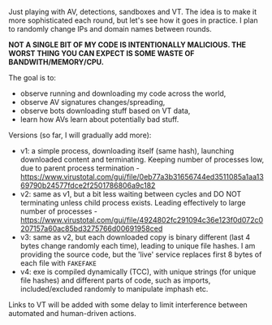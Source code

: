 Just playing with AV, detections, sandboxes and VT. The idea is to make it more sophisticated each round, but let's see how it goes in practice. I plan to randomly change IPs and domain names between rounds.

**NOT A SINGLE BIT OF MY CODE IS INTENTIONALLY MALICIOUS. THE WORST THING YOU CAN EXPECT IS SOME WASTE OF BANDWITH/MEMORY/CPU.**

The goal is to:
  - observe running and downloading my code across the world,
  - observe AV signatures changes/spreading,
  - observe bots downloading stuff based on VT data,
  - learn how AVs learn about potentially bad stuff.

Versions (so far, I will gradually add more):
  - v1: a simple process, downloading itself (same hash), launching downloaded content and terminating. Keeping number of processes low, due to parent process termination - https://www.virustotal.com/gui/file/0eb77a3b31656744ed3511085a1aa1369790b24577fdce2f2501786806a9c182
  - v2: same as v1, but a bit less waiting between cycles and DO NOT terminating unless child process exists. Leading effectively to large number of processes - https://www.virustotal.com/gui/file/4924802fc291094c36e123f0d072c0207157a60ac85bd3275766d00691958ced
  - v3: same as v2, but each downloaded copy is binary different (last 4 bytes change randomly each time), leading to unique file hashes. I am providing the source code, but the 'live' service replaces first 8 bytes of each file with `FAKEFAKE`
  - v4: exe is compiled dynamically (TCC), with unique strings (for unique file hashes) and different parts of code, such as imports, included/excluded randomly to manipulate imphash etc.


Links to VT will be added with some delay to limit interference between automated and human-driven actions.
